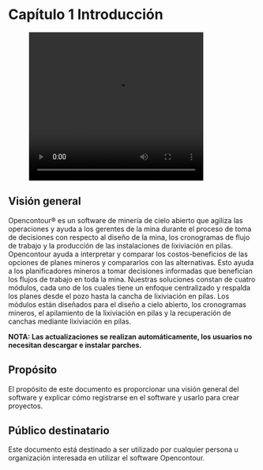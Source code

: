 <!-- site_name: MkLorum -->
# Capítulo 1 Introducción

<video width="70%" height="300px" style="margin-left:3em;" controls>
    <source src="./images/videos/navigating.mp4" type="video/mp4">
    <!-- <source src="assets/videos/favicon.png" type="video/ogg"> -->
    Your browser does not support the video tag.
</video> 

## Visión general

Opencontour® es un software de minería de cielo abierto que agiliza las operaciones y ayuda a los gerentes de la mina durante el proceso de toma de decisiones con respecto al diseño de la mina, los cronogramas de flujo de trabajo y la producción de las instalaciones de lixiviación en pilas. Opencontour ayuda a interpretar y comparar los costos-beneficios de las opciones de planes mineros y compararlos con las alternativas. Esto ayuda a los planificadores mineros a tomar decisiones informadas que benefician los flujos de trabajo en toda la mina. Nuestras soluciones constan de cuatro módulos, cada uno de los cuales tiene un enfoque centralizado y respalda los planes desde el pozo hasta la cancha de lixiviación en pilas. Los módulos están diseñados para el diseño a cielo abierto, los cronogramas mineros, el apilamiento de la lixiviación en pilas y la recuperación de canchas mediante lixiviación en pilas.  

**NOTA: Las actualizaciones se realizan automáticamente, los usuarios no necesitan descargar e instalar parches.**


## Propósito 

El propósito de este  documento  es  proporcionar una visión  general del software  y    explicar  cómo    registrarse    en  el  software  y  usarlo    para  crear  proyectos.

## Público destinatario

Este documento está destinado a ser utilizado por cualquier persona u  organización  interesada  en  utilizar  el software Opencontour.  
